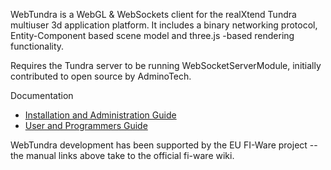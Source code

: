WebTundra is a WebGL & WebSockets client for the realXtend Tundra multiuser 3d application platform. It includes a binary networking protocol, Entity-Component based scene model and three.js -based rendering functionality.

Requires the Tundra server to be running WebSocketServerModule, initially
contributed to open source by AdminoTech.

Documentation

- [Installation and Administration Guide](https://forge.fi-ware.org/plugins/mediawiki/wiki/fiware/index.php/3D-UI_-_WebTundra_-_Installation_and_Administration_Guide)
- [User and Programmers Guide](https://forge.fi-ware.org/plugins/mediawiki/wiki/fiware/index.php/3D-UI_-_WebTundra_-_User_and_Programmers_Guide)

WebTundra development has been supported by the EU FI-Ware project -- the manual links above take to the official fi-ware wiki.
